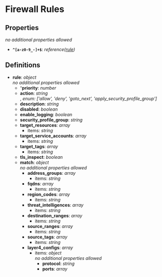 # Firewall Rules

<!-- markdownlint-disable MD036 -->

## Properties

*no additional properties allowed*

- **`^[a-z0-9_-]+$`**: *reference([rule](#refs-rule))*

## Definitions

- **rule**<a name="refs-rule"></a>: *object*
  <br>*no additional properties allowed*
  - ⁺**priority**: *number*
  - **action**: *string*
<br>, *enum: ['allow', 'deny', 'goto_next', 'apply_security_profile_group']*
  - **description**: *string*
  - **disabled**: *boolean*
  - **enable_logging**: *boolean*
  - **security_profile_group**: *string*
  - **target_resources**: *array*
    - items: *string*
  - **target_service_accounts**: *array*
    - items: *string*
  - **target_tags**: *array*
    - items: *string*
  - **tls_inspect**: *boolean*
  - **match**: *object*
    <br>*no additional properties allowed*
    - **address_groups**: *array*
      - items: *string*
    - **fqdns**: *array*
      - items: *string*
    - **region_codes**: *array*
      - items: *string*
    - **threat_intelligences**: *array*
      - items: *string*
    - **destination_ranges**: *array*
      - items: *string*
    - **source_ranges**: *array*
      - items: *string*
    - **source_tags**: *array*
      - items: *string*
    - **layer4_configs**: *array*
      - items: *object*
        <br>*no additional properties allowed*
        - **protocol**: *string*
        - **ports**: *array*